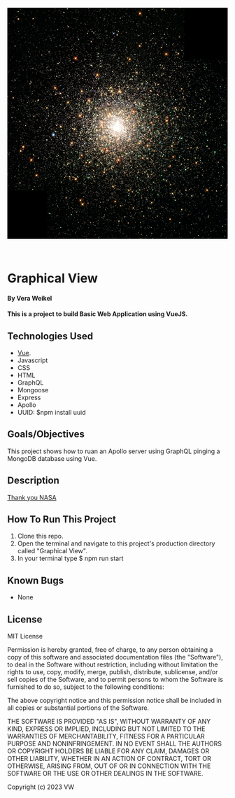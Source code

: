 ![alt](assets/images/nasa-unsplash.jpeg "nasa-unsplash")

<br>


#  Graphical View

#### By Vera Weikel 

#### This is a project to build Basic Web Application using VueJS.

## Technologies Used

* [Vue](https://cli.vuejs.org/config/).
* Javascript
* CSS
* HTML
* GraphQL
* Mongoose
* Express
* Apollo
* UUID: $npm install uuid

## Goals/Objectives

This project shows how to ruan an Apollo server using GraphQL pinging a MongoDB database using Vue.

<!-- There are multiple branches in this repo that are described more below. -->


## Description

<!-- This is a help ticket queue targeting specific stations and clients needing assistance.  -->

<!-- ## Component Architecture -->
[Thank you NASA]("https://unsplash.com/photos/OVO8nK-7Rfs?utm_source=unsplash&utm_medium=referral&utm_content=creditShareLink")

<!-- ![alt](src/img/component-architecture.png "component-architecture")

![alt](src/img/tickets-component-architecture.png "tickets-component-architecture") -->
## How To Run This Project

1. Clone this repo.
2. Open the terminal and navigate to this project's production directory called "Graphical View".
3. In your terminal type $ npm run start

## Known Bugs

* None

## License

MIT License

Permission is hereby granted, free of charge, to any person obtaining a copy
of this software and associated documentation files (the "Software"), to deal
in the Software without restriction, including without limitation the rights
to use, copy, modify, merge, publish, distribute, sublicense, and/or sell
copies of the Software, and to permit persons to whom the Software is
furnished to do so, subject to the following conditions:

The above copyright notice and this permission notice shall be included in all
copies or substantial portions of the Software.

THE SOFTWARE IS PROVIDED "AS IS", WITHOUT WARRANTY OF ANY KIND, EXPRESS OR
IMPLIED, INCLUDING BUT NOT LIMITED TO THE WARRANTIES OF MERCHANTABILITY,
FITNESS FOR A PARTICULAR PURPOSE AND NONINFRINGEMENT. IN NO EVENT SHALL THE
AUTHORS OR COPYRIGHT HOLDERS BE LIABLE FOR ANY CLAIM, DAMAGES OR OTHER
LIABILITY, WHETHER IN AN ACTION OF CONTRACT, TORT OR OTHERWISE, ARISING FROM,
OUT OF OR IN CONNECTION WITH THE SOFTWARE OR THE USE OR OTHER DEALINGS IN THE
SOFTWARE.

Copyright (c) 2023  VW

<!-- # graphical-view

> A Vue.js project

## Build Setup

``` bash
# install dependencies
npm install

# serve with hot reload at localhost:8080
npm run dev

# build for production with minification
npm run build

# build for production and view the bundle analyzer report
npm run build --report

# run unit tests
npm run unit

# run e2e tests
npm run e2e

# run all tests
npm test
```

For a detailed explanation on how things work, check out the [guide](http://vuejs-templates.github.io/webpack/) and [docs for vue-loader](http://vuejs.github.io/vue-loader).
 -->